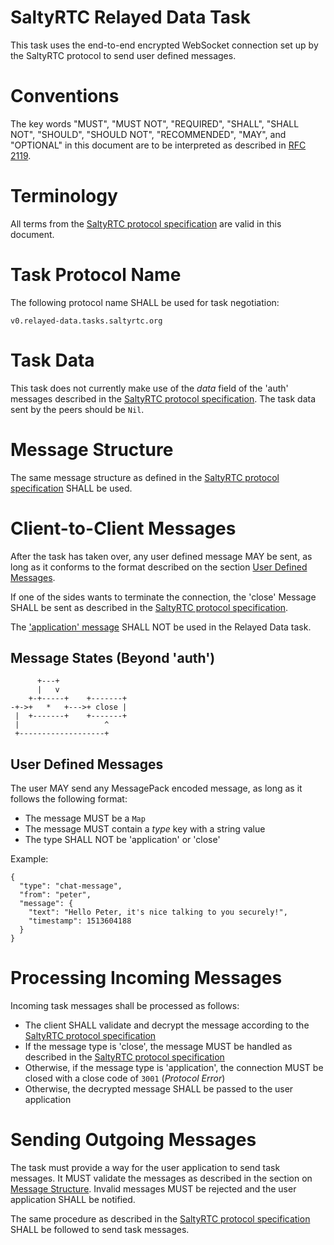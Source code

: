 # SaltyRTC Relayed Data Task

This task uses the end-to-end encrypted WebSocket connection set up by
the SaltyRTC protocol to send user defined messages.

# Conventions

The key words "MUST", "MUST NOT", "REQUIRED", "SHALL", "SHALL NOT",
"SHOULD", "SHOULD NOT", "RECOMMENDED", "MAY", and "OPTIONAL" in this
document are to be interpreted as described in
[RFC 2119](https://tools.ietf.org/html/rfc2119).

# Terminology

All terms from the [SaltyRTC protocol
specification](./Protocol.md#terminology) are valid in this document.

# Task Protocol Name

The following protocol name SHALL be used for task negotiation:

`v0.relayed-data.tasks.saltyrtc.org`

# Task Data

This task does not currently make use of the *data* field of the 'auth'
messages described in the [SaltyRTC protocol
specification](./Protocol.md#auth-message). The task data sent by the
peers should be `Nil`.

# Message Structure

The same message structure as defined in the [SaltyRTC protocol
specification](./Protocol.md#message-structure) SHALL be used.

# Client-to-Client Messages

After the task has taken over, any user defined message MAY be sent, as
long as it conforms to the format described on the section [User Defined
Messages](#user-defined-messages).

If one of the sides wants to terminate the connection, the 'close'
Message SHALL be sent as described in the [SaltyRTC protocol
specification](./Protocol.md#close-message).

The ['application' message](./Protocol.md#application-message) SHALL NOT
be used in the Relayed Data task.

## Message States (Beyond 'auth')

```
      +---+
      |   v
    +-+-----+    +-------+
-+->+   *   +--->+ close |
 |  +-------+    +-------+
 |                   ^
 +-------------------+
```

## User Defined Messages

The user MAY send any MessagePack encoded message, as long as it follows
the following format:

* The message MUST be a `Map`
* The message MUST contain a *type* key with a string value
* The type SHALL NOT be 'application' or 'close'

Example:

```
{
  "type": "chat-message",
  "from": "peter",
  "message": {
    "text": "Hello Peter, it's nice talking to you securely!",
    "timestamp": 1513604188
  }
}
```

# Processing Incoming Messages

Incoming task messages shall be processed as follows:

* The client SHALL validate and decrypt the message according to the
  [SaltyRTC protocol specification](./Protocol.md#receiving-a-signalling-message)
* If the message type is 'close', the message MUST be handled as
  described in the
  [SaltyRTC protocol specification](./Protocol.md#close-message)
* Otherwise, if the message type is 'application', the connection MUST
  be closed with a close code of `3001` (*Protocol Error*)
* Otherwise, the decrypted message SHALL be passed to the user
  application

# Sending Outgoing Messages

The task must provide a way for the user application to send task
messages. It MUST validate the messages as described in the section on
[Message Structure](#user-defined-messages). Invalid messages MUST be
rejected and the user application SHALL be notified.

The same procedure as described in the [SaltyRTC protocol
specification](./Protocol.md#sending-a-signalling-message) SHALL be
followed to send task messages.
